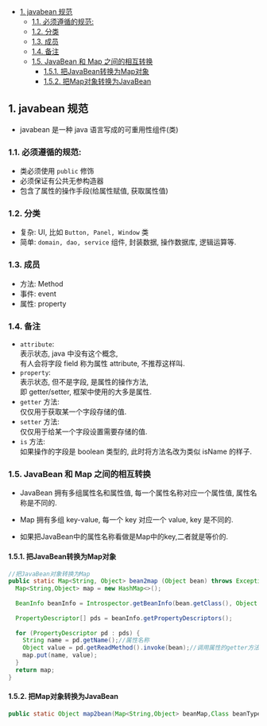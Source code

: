 <!-- TOC -->

- [1. javabean 规范](#1-javabean-规范)
  - [1.1. 必须遵循的规范:](#11-必须遵循的规范)
  - [1.2. 分类](#12-分类)
  - [1.3. 成员](#13-成员)
  - [1.4. 备注](#14-备注)
  - [1.5. JavaBean 和 Map 之间的相互转换](#15-javabean-和-map-之间的相互转换)
    - [1.5.1. 把JavaBean转换为Map对象](#151-把javabean转换为map对象)
    - [1.5.2. 把Map对象转换为JavaBean](#152-把map对象转换为javabean)

<!-- /TOC -->

## 1. javabean 规范
- javabean 是一种 java 语言写成的可重用性组件(类)

### 1.1. 必须遵循的规范:  
  - 类必须使用 `public` 修饰
  - 必须保证有公共无参构造器
  - 包含了属性的操作手段(给属性赋值, 获取属性值)

### 1.2. 分类  
  - 复杂: UI, 比如 `Button, Panel, Window` 类
  - 简单: `domain, dao, service` 组件, 封装数据, 操作数据库, 逻辑运算等.

### 1.3. 成员  
  - 方法: Method
  - 事件: event
  - 属性: property

### 1.4. 备注 
  - `attribute`:  
    表示状态, java 中没有这个概念,  
    有人会将字段 field 称为属性 attribute, 不推荐这样叫.
  - `property`:  
    表示状态, 但不是字段, 是属性的操作方法,  
    即 getter/setter, 框架中使用的大多是属性.
  - `getter` 方法:  
    仅仅用于获取某一个字段存储的值.  
  - `setter` 方法:  
    仅仅用于给某一个字段设置需要存储的值.  
  - `is` 方法:  
    如果操作的字段是 boolean 类型的, 此时将方法名改为类似 isName 的样子.  


### 1.5. JavaBean 和 Map 之间的相互转换
- JavaBean 拥有多组属性名和属性值, 每一个属性名称对应一个属性值, 属性名称是不同的.

- Map 拥有多组 key-value, 每一个 key 对应一个 value, key 是不同的.

- 如果把JavaBean中的属性名称看做是Map中的key,二者就是等价的.

#### 1.5.1. 把JavaBean转换为Map对象
```java
//把JavaBean对象转换为Map
public static Map<String, Object> bean2map (Object bean) throws Exception{
  Map<String,Object> map = new HashMap<>();
  
  BeanInfo beanInfo = Introspector.getBeanInfo(bean.getClass(), Object.class);
  
  PropertyDescriptor[] pds = beanInfo.getPropertyDescriptors();
  
  for (PropertyDescriptor pd : pds) {
    String name = pd.getName();//属性名称
    Object value = pd.getReadMethod().invoke(bean);//调用属性的getter方法, 获取属性值
    map.put(name, value);
  }
  return map;
}
```

#### 1.5.2. 把Map对象转换为JavaBean
```java
public static Object map2bean(Map<String,Object> beanMap,Class beanType){}
```